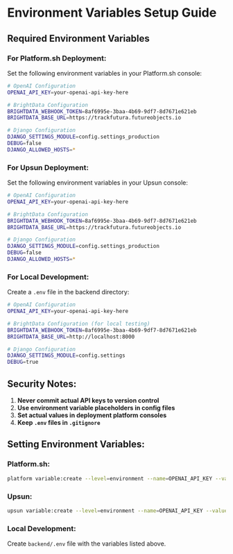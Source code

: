 # Environment Variables Setup Guide

## Required Environment Variables

### For Platform.sh Deployment:

Set the following environment variables in your Platform.sh console:

```bash
# OpenAI Configuration
OPENAI_API_KEY=your-openai-api-key-here

# BrightData Configuration  
BRIGHTDATA_WEBHOOK_TOKEN=8af6995e-3baa-4b69-9df7-8d7671e621eb
BRIGHTDATA_BASE_URL=https://trackfutura.futureobjects.io

# Django Configuration
DJANGO_SETTINGS_MODULE=config.settings_production
DEBUG=false
DJANGO_ALLOWED_HOSTS=*
```

### For Upsun Deployment:

Set the following environment variables in your Upsun console:

```bash
# OpenAI Configuration
OPENAI_API_KEY=your-openai-api-key-here

# BrightData Configuration
BRIGHTDATA_WEBHOOK_TOKEN=8af6995e-3baa-4b69-9df7-8d7671e621eb  
BRIGHTDATA_BASE_URL=https://trackfutura.futureobjects.io

# Django Configuration
DJANGO_SETTINGS_MODULE=config.settings_production
DEBUG=false
DJANGO_ALLOWED_HOSTS=*
```

### For Local Development:

Create a `.env` file in the backend directory:

```bash
# OpenAI Configuration
OPENAI_API_KEY=your-openai-api-key-here

# BrightData Configuration (for local testing)
BRIGHTDATA_WEBHOOK_TOKEN=8af6995e-3baa-4b69-9df7-8d7671e621eb
BRIGHTDATA_BASE_URL=http://localhost:8000

# Django Configuration
DJANGO_SETTINGS_MODULE=config.settings
DEBUG=true
```

## Security Notes:

1. **Never commit actual API keys to version control**
2. **Use environment variable placeholders in config files**
3. **Set actual values in deployment platform consoles**
4. **Keep `.env` files in `.gitignore`**

## Setting Environment Variables:

### Platform.sh:
```bash
platform variable:create --level=environment --name=OPENAI_API_KEY --value="your-key-here"
```

### Upsun:
```bash
upsun variable:create --level=environment --name=OPENAI_API_KEY --value="your-key-here"
```

### Local Development:
Create `backend/.env` file with the variables listed above.
